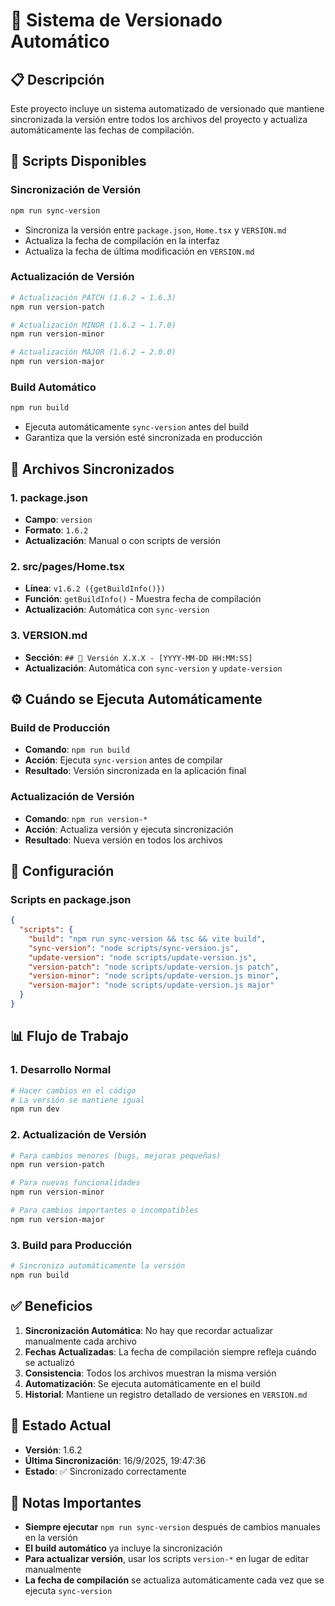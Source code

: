# 🔄 Sistema de Versionado Automático

## 📋 Descripción

Este proyecto incluye un sistema automatizado de versionado que mantiene sincronizada la versión entre todos los archivos del proyecto y actualiza automáticamente las fechas de compilación.

## 🚀 Scripts Disponibles

### **Sincronización de Versión**
```bash
npm run sync-version
```
- Sincroniza la versión entre `package.json`, `Home.tsx` y `VERSION.md`
- Actualiza la fecha de compilación en la interfaz
- Actualiza la fecha de última modificación en `VERSION.md`

### **Actualización de Versión**
```bash
# Actualización PATCH (1.6.2 → 1.6.3)
npm run version-patch

# Actualización MINOR (1.6.2 → 1.7.0)
npm run version-minor

# Actualización MAJOR (1.6.2 → 2.0.0)
npm run version-major
```

### **Build Automático**
```bash
npm run build
```
- Ejecuta automáticamente `sync-version` antes del build
- Garantiza que la versión esté sincronizada en producción

## 📁 Archivos Sincronizados

### **1. package.json**
- **Campo**: `version`
- **Formato**: `1.6.2`
- **Actualización**: Manual o con scripts de versión

### **2. src/pages/Home.tsx**
- **Línea**: `v1.6.2 ({getBuildInfo()})`
- **Función**: `getBuildInfo()` - Muestra fecha de compilación
- **Actualización**: Automática con `sync-version`

### **3. VERSION.md**
- **Sección**: `## 🚀 Versión X.X.X - [YYYY-MM-DD HH:MM:SS]`
- **Actualización**: Automática con `sync-version` y `update-version`

## ⚙️ Cuándo se Ejecuta Automáticamente

### **Build de Producción**
- **Comando**: `npm run build`
- **Acción**: Ejecuta `sync-version` antes de compilar
- **Resultado**: Versión sincronizada en la aplicación final

### **Actualización de Versión**
- **Comando**: `npm run version-*`
- **Acción**: Actualiza versión y ejecuta sincronización
- **Resultado**: Nueva versión en todos los archivos

## 🔧 Configuración

### **Scripts en package.json**
```json
{
  "scripts": {
    "build": "npm run sync-version && tsc && vite build",
    "sync-version": "node scripts/sync-version.js",
    "update-version": "node scripts/update-version.js",
    "version-patch": "node scripts/update-version.js patch",
    "version-minor": "node scripts/update-version.js minor",
    "version-major": "node scripts/update-version.js major"
  }
}
```

## 📊 Flujo de Trabajo

### **1. Desarrollo Normal**
```bash
# Hacer cambios en el código
# La versión se mantiene igual
npm run dev
```

### **2. Actualización de Versión**
```bash
# Para cambios menores (bugs, mejoras pequeñas)
npm run version-patch

# Para nuevas funcionalidades
npm run version-minor

# Para cambios importantes o incompatibles
npm run version-major
```

### **3. Build para Producción**
```bash
# Sincroniza automáticamente la versión
npm run build
```

## ✅ Beneficios

1. **Sincronización Automática**: No hay que recordar actualizar manualmente cada archivo
2. **Fechas Actualizadas**: La fecha de compilación siempre refleja cuándo se actualizó
3. **Consistencia**: Todos los archivos muestran la misma versión
4. **Automatización**: Se ejecuta automáticamente en el build
5. **Historial**: Mantiene un registro detallado de versiones en `VERSION.md`

## 🎯 Estado Actual

- **Versión**: 1.6.2
- **Última Sincronización**: 16/9/2025, 19:47:36
- **Estado**: ✅ Sincronizado correctamente

## 📝 Notas Importantes

- **Siempre ejecutar** `npm run sync-version` después de cambios manuales en la versión
- **El build automático** ya incluye la sincronización
- **Para actualizar versión**, usar los scripts `version-*` en lugar de editar manualmente
- **La fecha de compilación** se actualiza automáticamente cada vez que se ejecuta `sync-version`
